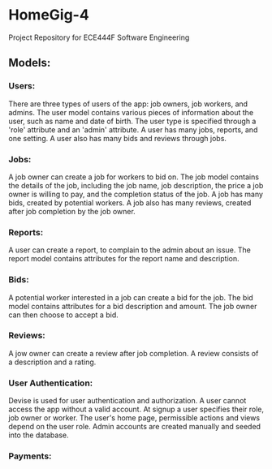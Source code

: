 # HomeGig-4
Project Repository for ECE444F Software Engineering 


## Models:
  ### Users:

  There are three types of users of the app: job owners, job workers, and admins. The user model contains various pieces of   information about the user, such as name and date of birth. The user type is specified through a 'role' attribute and an     'admin' attribute. A user has many jobs, reports, and one setting. A user also has many bids and reviews through jobs.

  ### Jobs:

  A job owner can create a job for workers to bid on. The job model contains the details of the job, including the job name,   job description, the price a job owner is willing to pay, and the completion status of the job. A job has many bids,         created by potential workers. A job also has many reviews, created after job completion by the job owner.

  ### Reports:

  A user can create a report, to complain to the admin about an issue. The report model contains attributes for the report     name and description.


  ### Bids:

  A potential worker interested in a job can create a bid for the job. The bid model contains attributes for a bid             description and amount. The job owner can then choose to accept a bid.

  ### Reviews:

  A jow owner can create a review after job completion. A review consists of a description and a rating.

  ### User Authentication:

  Devise is used for user authentication and authorization. A user cannot access the app without a valid account. At signup   a user specifies their role, job owner or worker. The user's home page, permissible actions and views depend on the user     role. Admin accounts are created manually and seeded into the database.

  ### Payments:









